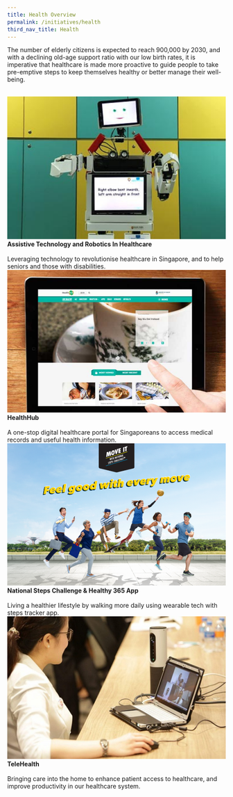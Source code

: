 ```yaml
---
title: Health Overview
permalink: /initiatives/health
third_nav_title: Health
---
```

The number of elderly citizens is expected to reach 900,000 by 2030, and with a declining old-age support ratio with our low birth rates, it is imperative that healthcare is made more proactive to guide people to take pre-emptive steps to keep themselves healthy or better manage their well-being.

<br>
<div class="row">  
  <div class="column-c" > 
    <a href="/initiatives/health/assistive-techonology-robotics" target="_blank"><img src="/images/initiatives/overview-pages/assistive-tech.png"></a><br>
    <div class="header"><b>Assistive Technology and Robotics In Healthcare</b></div><br>
    <div class="para">Leveraging technology to revolutionise healthcare in Singapore, and to help seniors and those with disabilities.</div>
  </div>
   <div class="column-c"> 
    <a href="/initiatives/health/healthhub" target="_blank"><img src="/images/initiatives/overview-pages/healthhub.png"></a><br>
     <div class="header"><b>HealthHub</b></div><br>
    <div class="para">A one-stop digital healthcare portal for Singaporeans to access medical records and useful health information.</div>
  </div>
  <div class="column-c">  
    <a href="/initiatives/health/national-steps-challenge" target="_blank"><img src="/images/initiatives/overview-pages/national-steps-challenge.png"></a><br>
    <div class="header"><b>National Steps Challenge & Healthy 365 App</b></div><br>
    <div class="para">Living a healthier lifestyle by walking more daily using wearable tech with steps tracker app.</div>
  </div>     
</div>
<div class="row">  
  <div class="column-c" > 
    <a href="/initiatives/health/telehealth" target="_blank"><img src="/images/initiatives/overview-pages/telehealth.png"></a><br>
    <div class="header"><b>TeleHealth</b></div><br>
    <div class="para">Bringing care into the home to enhance patient access to healthcare, and improve productivity in our healthcare system.</div>
  </div>    
</div>